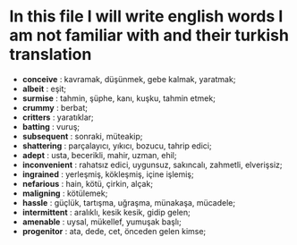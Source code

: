 # In this file I will write english words I am not familiar with and their turkish translation

- **conceive** : kavramak, düşünmek, gebe kalmak, yaratmak;
- **albeit** : eşit;
- **surmise** : tahmin, şüphe, kanı, kuşku, tahmin etmek;
- **crummy** : berbat;
- **critters** : yaratıklar;
- **batting** : vuruş;
- **subsequent** : sonraki, müteakip;
- **shattering** : parçalayıcı, yıkıcı, bozucu, tahrip edici;
- **adept** : usta, becerikli, mahir, uzman, ehil;
- **inconvenient** : rahatsız edici, uygunsuz, sakıncalı, zahmetli, elverişsiz;
- **ingrained** : yerleşmiş, kökleşmiş, içine işlemiş;
- **nefarious** : hain, kötü, çirkin, alçak;
- **maligning** : kötülemek;
- **hassle** : güçlük, tartışma, uğraşma, münakaşa, mücadele;
- **intermittent** : aralıklı, kesik kesik, gidip gelen;
- **amenable** : uysal, mükellef, yumuşak başlı;
- **progenitor** : ata, dede, cet, önceden gelen kimse;